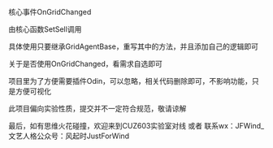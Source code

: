 核心事件OnGridChanged

由核心函数SetSell调用


具体使用只要继承GridAgentBase，重写其中的方法，并且添加自己的逻辑即可


关于是否使用OnGridChanged，看需求自选即可


项目里为了方便需要插件Odin，可以忽略，相关代码删除即可，不影响功能，只是方便可视化

此项目偏向实验性质，提交并不一定符合规范，敬请谅解

最后，如有思维火花碰撞，欢迎来到CUZ603实验室对线 或者 联系wx：JFWind_
文艺人格公众号：风起时JustForWind
